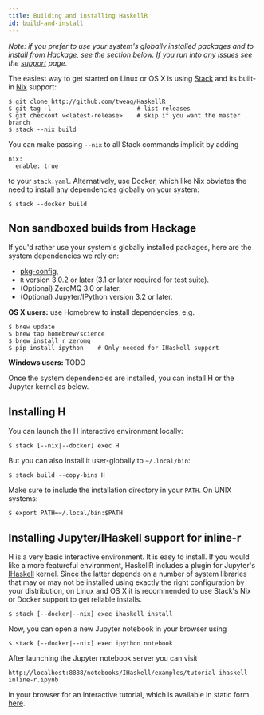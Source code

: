 ```yaml
---
title: Building and installing HaskellR
id: build-and-install
---
```


*Note: if you prefer to use your system's globally installed packages
and to install from Hackage, see the section below. If you run into
any issues see the [support](../support.html) page.*

The easiest way to get started on Linux or OS X is using
[Stack][stack] and its built-in [Nix][nix] support:

```
$ git clone http://github.com/tweag/HaskellR
$ git tag -l                        # list releases
$ git checkout v<latest-release>    # skip if you want the master branch
$ stack --nix build
```

You can make passing `--nix` to all Stack commands implicit by adding

```
nix:
  enable: true
```

to your `stack.yaml`. Alternatively, use Docker, which like Nix
obviates the need to install any dependencies globally on your system:

```
$ stack --docker build
```

[stack]: http://haskellstack.org
[nix]: http://nixos.org/nix

## Non sandboxed builds from Hackage

If you'd rather use your system's globally installed packages, here
are the system dependencies we rely on:

* [pkg-config][pkg-config],
* `R` version 3.0.2 or later (3.1 or later required for test suite).
* (Optional) ZeroMQ 3.0 or later.
* (Optional) Jupyter/IPython version 3.2 or later.

[pkg-config]: https://www.freedesktop.org/wiki/Software/pkg-config/

**OS X users:** use Homebrew to install dependencies, e.g.

```
$ brew update
$ brew tap homebrew/science
$ brew install r zeromq
$ pip install ipython    # Only needed for IHaskell support
```

**Windows users:** TODO

Once the system dependencies are installed, you can install H or the
Jupyter kernel as below.

## Installing H

You can launch the H interactive environment locally:

```
$ stack [--nix|--docker] exec H
```

But you can also install it user-globally to `~/.local/bin`:

```
$ stack build --copy-bins H
```

Make sure to include the installation directory in your `PATH`. On
UNIX systems:

```
$ export PATH=~/.local/bin:$PATH
```

## Installing Jupyter/IHaskell support for inline-r

H is a very basic interactive environment. It is easy to install. If
you would like a more featureful environment, HaskellR includes
a plugin for Jupyter's [IHaskell][ihaskell] kernel. Since the latter
depends on a number of system libraries that may or may not be
installed using exactly the right configuration by your distribution,
on Linux and OS X it is recommended to use Stack's Nix or Docker
support to get reliable installs.

[ihaskell]: https://github.com/gibiansky/IHaskell

```
$ stack [--docker|--nix] exec ihaskell install
```
Now, you can open a new Jupyter notebook in your browser using

```
$ stack [--docker|--nix] exec ipython notebook
```

After launching the Jupyter notebook server you can visit

```
http://localhost:8888/notebooks/IHaskell/examples/tutorial-ihaskell-inline-r.ipynb
```

in your browser for an interactive tutorial, which is available in
static form [here][tutorial].

[tutorial]: https://github.com/tweag/HaskellR/blob/master/IHaskell/examples/tutorial-ihaskell-inline-r.ipynb
